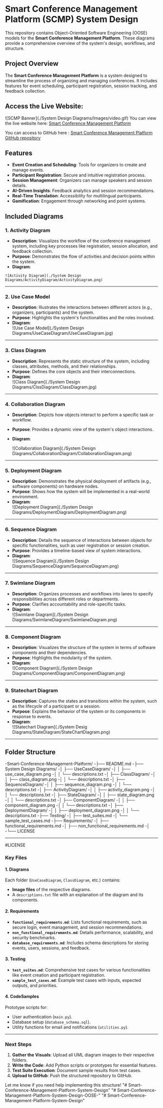 # Smart Conference Management Platform (SCMP) System Design

This repository contains Object-Oriented Software Engineering (OOSE) models for the **Smart Conference Management Platform**. These diagrams provide a comprehensive overview of the system's design, workflows, and structure.


## Project Overview
The **Smart Conference Management Platform** is a system designed to streamline the process of organizing and managing conferences. It includes features for event scheduling, participant registration, session tracking, and feedback collection.

## Access the Live Website:

![SCMP Banner](./System Design Diagrams/Images/video.gif)
You can view the live website here: [Smart Conference Management Platform](https://bharathyadav2004.github.io/Smart-Conference-Management-Platform/)

You can access to GitHub here : [Smart Conference Management Platform GitHub repository](https://github.com/bharathyadav2004/Smart-Conference-Management-Platform)

## Features
- **Event Creation and Scheduling**: Tools for organizers to create and manage events.
- **Participant Registration**: Secure and intuitive registration process.
- **Session Management**: Organizers can manage speakers and session details.
- **AI-Driven Insights**: Feedback analytics and session recommendations.
- **Real-Time Translation**: Accessibility for multilingual participants.
- **Gamification**: Engagement through networking and point systems.


## Included Diagrams

### 1. **Activity Diagram**
   - **Description**: Visualizes the workflow of the conference management system, including key processes like registration, session allocation, and feedback collection.
   - **Purpose**: Demonstrates the flow of activities and decision points within the system.
   - **Diagram**:  
    
	![Activity Diagram](./System Design Diagrams/ActivityDiagram/ActivityDiagram.png)
	 

---

### 2. **Use Case Model**
   - **Description**: Illustrates the interactions between different actors (e.g., organizers, participants) and the system.
   - **Purpose**: Highlights the system's functionalities and the roles involved.
   - **Diagram**:  
     ![Use Case Model](./System Design Diagrams/UseCaseDiagram/UseCaseDiagram.jpg)

---

### 3. **Class Diagram**
   - **Description**: Represents the static structure of the system, including classes, attributes, methods, and their relationships.
   - **Purpose**: Defines the core objects and their interconnections.
   - **Diagram**:  
     ![Class Diagram](./System Design Diagrams/ClssDiagram/ClassDiagram.jpg)

---

### 4. **Collaboration Diagram**
   - **Description**: Depicts how objects interact to perform a specific task or workflow.
   - **Purpose**: Provides a dynamic view of the system's object interactions.
   - **Diagram**:  
     
     ![Collaboration Diagram](./System Design Diagrams/CollaborationDiagram/CollaborationDiagram.png)

---

### 5. **Deployment Diagram**
   - **Description**: Demonstrates the physical deployment of artifacts (e.g., software components) on hardware nodes.
   - **Purpose**: Shows how the system will be implemented in a real-world environment.
   - **Diagram**:  
     ![Deployment Diagram](./System Design Diagrams/DeploymentDiagram/DeploymentDiagram.png)

---

### 6. **Sequence Diagram**
   - **Description**: Details the sequence of interactions between objects for specific functionalities, such as user registration or session creation.
   - **Purpose**: Provides a timeline-based view of system interactions.
   - **Diagram**:  
     ![Sequence Diagram](./System Design Diagrams/SequenceDiagram/SequenceDiagram.png)

---

### 7. **Swimlane Diagram**
   - **Description**: Organizes processes and workflows into lanes to specify responsibilities across different roles or departments.
   - **Purpose**: Clarifies accountability and role-specific tasks.
   - **Diagram**:  
     ![Swimlane Diagram](./System Design Diagrams/SwimlaneDiagram/SwimlaneDiagram.png)

---

### 8. **Component Diagram**
   - **Description**: Visualizes the structure of the system in terms of software components and their dependencies.
   - **Purpose**: Highlights the modularity of the system.
   - **Diagram**:  
     ![Component Diagram](./System Design Diagrams/ComponentDiagram/ComponentDiagram.png)

---

### 9. **Statechart Diagram**
   - **Description**: Captures the states and transitions within the system, such as the lifecycle of a participant or a session.
   - **Purpose**: Explains the behavior of the system or its components in response to events.
   - **Diagram**:  
     ![Statechart Diagram](./System Desig Diagrams/StateDiagram/StateChartDiagram.png)

---

## Folder Structure
-Smart-Conference-Management-Platform/
-├── README.md
-├── System Design Diagrams/
-│   ├── UseCaseDiagram/
-│   │   ├── use_case_diagram.png
-│   │   └── descriptions.txt
-│   ├── ClassDiagram/
-│   │   ├── class_diagram.png
-│   │   └── descriptions.txt
-│   ├── SequenceDiagram/
-│   │   ├── sequence_diagram.png
-│   │   └── descriptions.txt
-│   ├── ActivityDiagram/
-│   │   ├── activity_diagram.png
-│   │   └── descriptions.txt
-│   ├── StateDiagram/
-│   │   ├── state_diagram.png
-│   │   └── descriptions.txt
-│   ├── ComponentDiagram/
-│   │   ├── component_diagram.png
-│   │   └── descriptions.txt
-│   ├── DeploymentDiagram/
-│   │   ├── deployment_diagram.png
-│   │   └── descriptions.txt
-├── Testing/
-│   ├── test_suites.md
-│   └── sample_test_cases.md
-├── Requirements/
-│   ├── functional_requirements.md
-│   ├── non_functional_requirements.md
-│
-└── LICENSE


---

#LICENSE

### **Key Files**

#### **1. Diagrams**
Each folder (`UseCaseDiagram`, `ClassDiagram`, etc.) contains:
- **Image files** of the respective diagrams.
- A `descriptions.txt` file with an explanation of the diagram and its components.

#### **2. Requirements**
- **`functional_requirements.md`**: Lists functional requirements, such as secure login, event management, and session recommendations.
- **`non_functional_requirements.md`**: Details performance, scalability, and security benchmarks.
- **`database_requirements.md`**: Includes schema descriptions for storing events, users, sessions, and feedback.

#### **3. Testing**
- **`test_suites.md`**: Comprehensive test cases for various functionalities like event creation and participant registration.
- **`sample_test_cases.md`**: Example test cases with inputs, expected outputs, and priorities.

#### **4. CodeSamples**
Prototype scripts for:
- User authentication (`main.py`).
- Database setup (`database_schema.sql`).
- Utility functions for email and notifications (`utilities.py`).

---

### Next Steps
1. **Gather the Visuals**: Upload all UML diagram images to their respective folders.
2. **Write the Code**: Add Python scripts or prototypes for essential features.
3. **Test Suite Execution**: Document sample results from test cases.
4. **Upload to GitHub**: Push the structured repository to GitHub.

Let me know if you need help implementing this structure!
"# Smart-Conference-Management-Platform-System-Design" 
"# Smart-Conference-Management-Platform-System-Design-OOSE-" 
"# Smart-Conference-Management-Platform-System-Design" 
